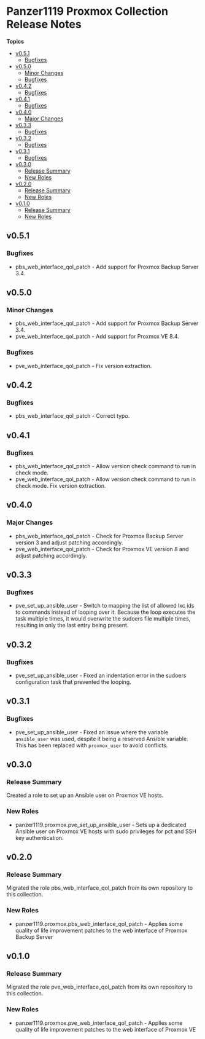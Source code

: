 # Panzer1119 Proxmox Collection Release Notes

**Topics**

- <a href="#v0-5-1">v0\.5\.1</a>
    - <a href="#bugfixes">Bugfixes</a>
- <a href="#v0-5-0">v0\.5\.0</a>
    - <a href="#minor-changes">Minor Changes</a>
    - <a href="#bugfixes-1">Bugfixes</a>
- <a href="#v0-4-2">v0\.4\.2</a>
    - <a href="#bugfixes-2">Bugfixes</a>
- <a href="#v0-4-1">v0\.4\.1</a>
    - <a href="#bugfixes-3">Bugfixes</a>
- <a href="#v0-4-0">v0\.4\.0</a>
    - <a href="#major-changes">Major Changes</a>
- <a href="#v0-3-3">v0\.3\.3</a>
    - <a href="#bugfixes-4">Bugfixes</a>
- <a href="#v0-3-2">v0\.3\.2</a>
    - <a href="#bugfixes-5">Bugfixes</a>
- <a href="#v0-3-1">v0\.3\.1</a>
    - <a href="#bugfixes-6">Bugfixes</a>
- <a href="#v0-3-0">v0\.3\.0</a>
    - <a href="#release-summary">Release Summary</a>
    - <a href="#new-roles">New Roles</a>
- <a href="#v0-2-0">v0\.2\.0</a>
    - <a href="#release-summary-1">Release Summary</a>
    - <a href="#new-roles-1">New Roles</a>
- <a href="#v0-1-0">v0\.1\.0</a>
    - <a href="#release-summary-2">Release Summary</a>
    - <a href="#new-roles-2">New Roles</a>

<a id="v0-5-1"></a>
## v0\.5\.1

<a id="bugfixes"></a>
### Bugfixes

* pbs\_web\_interface\_qol\_patch \- Add support for Proxmox Backup Server 3\.4\.

<a id="v0-5-0"></a>
## v0\.5\.0

<a id="minor-changes"></a>
### Minor Changes

* pbs\_web\_interface\_qol\_patch \- Add support for Proxmox Backup Server 3\.4\.
* pve\_web\_interface\_qol\_patch \- Add support for Proxmox VE 8\.4\.

<a id="bugfixes-1"></a>
### Bugfixes

* pve\_web\_interface\_qol\_patch \- Fix version extraction\.

<a id="v0-4-2"></a>
## v0\.4\.2

<a id="bugfixes-2"></a>
### Bugfixes

* pbs\_web\_interface\_qol\_patch \- Correct typo\.

<a id="v0-4-1"></a>
## v0\.4\.1

<a id="bugfixes-3"></a>
### Bugfixes

* pbs\_web\_interface\_qol\_patch \- Allow version check command to run in check mode\.
* pve\_web\_interface\_qol\_patch \- Allow version check command to run in check mode\. Fix version extraction\.

<a id="v0-4-0"></a>
## v0\.4\.0

<a id="major-changes"></a>
### Major Changes

* pbs\_web\_interface\_qol\_patch \- Check for Proxmox Backup Server version 3 and adjust patching accordingly\.
* pve\_web\_interface\_qol\_patch \- Check for Proxmox VE version 8 and adjust patching accordingly\.

<a id="v0-3-3"></a>
## v0\.3\.3

<a id="bugfixes-4"></a>
### Bugfixes

* pve\_set\_up\_ansible\_user \- Switch to mapping the list of allowed lxc ids to commands instead of looping over it\. Because the loop executes the task multiple times\, it would overwrite the sudoers file multiple times\, resulting in only the last entry being present\.

<a id="v0-3-2"></a>
## v0\.3\.2

<a id="bugfixes-5"></a>
### Bugfixes

* pve\_set\_up\_ansible\_user \- Fixed an indentation error in the sudoers configuration task that prevented the looping\.

<a id="v0-3-1"></a>
## v0\.3\.1

<a id="bugfixes-6"></a>
### Bugfixes

* pve\_set\_up\_ansible\_user \- Fixed an issue where the variable <code>ansible\_user</code> was used\, despite it being a reserved Ansible variable\. This has been replaced with <code>proxmox\_user</code> to avoid conflicts\.

<a id="v0-3-0"></a>
## v0\.3\.0

<a id="release-summary"></a>
### Release Summary

Created a role to set up an Ansible user on Proxmox VE hosts\.

<a id="new-roles"></a>
### New Roles

* panzer1119\.proxmox\.pve\_set\_up\_ansible\_user \- Sets up a dedicated Ansible user on Proxmox VE hosts with sudo privileges for pct and SSH key authentication\.

<a id="v0-2-0"></a>
## v0\.2\.0

<a id="release-summary-1"></a>
### Release Summary

Migrated the role pbs\_web\_interface\_qol\_patch from its own repository to this collection\.

<a id="new-roles-1"></a>
### New Roles

* panzer1119\.proxmox\.pbs\_web\_interface\_qol\_patch \- Applies some quality of life improvement patches to the web interface of Proxmox Backup Server

<a id="v0-1-0"></a>
## v0\.1\.0

<a id="release-summary-2"></a>
### Release Summary

Migrated the role pve\_web\_interface\_qol\_patch from its own repository to this collection\.

<a id="new-roles-2"></a>
### New Roles

* panzer1119\.proxmox\.pve\_web\_interface\_qol\_patch \- Applies some quality of life improvement patches to the web interface of Proxmox VE
